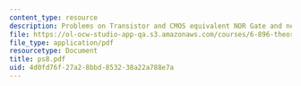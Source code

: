 ```yaml
---
content_type: resource
description: Problems on Transistor and CMOS equivalent NOR Gate and network routing.
file: https://ol-ocw-studio-app-qa.s3.amazonaws.com/courses/6-896-theory-of-parallel-hardware-sma-5511-spring-2004/4d0fd76f27a28bbd853238a22a788e7a_ps8.pdf
file_type: application/pdf
resourcetype: Document
title: ps8.pdf
uid: 4d0fd76f-27a2-8bbd-8532-38a22a788e7a
---
```

